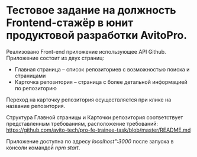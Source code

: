 # Тестовое задание на должность Frontend-стажёр в юнит продуктовой разработки AvitoPro.
Реализовано Front-end приложение использующее API Github. Приложение состоит из двух страниц:

- Главная страница – список репозиториев с возможностью поиска и страницами
- Карточка репозитория – страница с более детальной информацией по репозиторию

Переход на карточку репозитория осуществляется при клике на название репозитория. 

Cтруктура Главной страницы и Карточки репозитория соответствует представленным требованиям, расположение требований: https://github.com/avito-tech/pro-fe-trainee-task/blob/master/README.md

Приложение доступна по адресу *localhost":3000* после запуска в консоли командой *npm start*.
